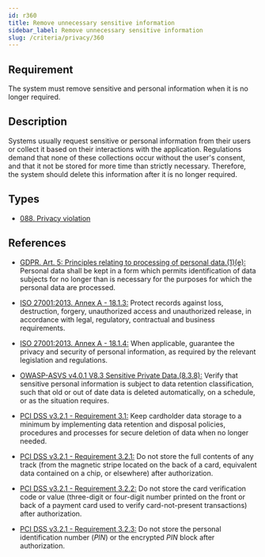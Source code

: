 ```yaml
---
id: r360
title: Remove unnecessary sensitive information
sidebar_label: Remove unnecessary sensitive information
slug: /criteria/privacy/360
---
```


## Requirement

The system must remove sensitive and personal information when it is no longer
required.

## Description

Systems usually request sensitive or personal information from their users or
collect it based on their interactions with the application.
Regulations demand that none of these collections occur without the user's
consent,
and that it not be stored for more time than strictly necessary.
Therefore, the system should delete this information after it is no longer
required.

## Types

- [088. Privacy violation](https://fluidattacks.com/products/rules/findings/088/)

## References

- [GDPR. Art. 5: Principles relating to processing of personal data.(1)(e):](https://gdpr-info.eu/art-5-gdpr/)
Personal data shall be kept in a form which permits identification of data
subjects for no longer than is necessary for the purposes for which the
personal data are processed.

- [ISO 27001:2013. Annex A - 18.1.3:](https://www.iso.org/obp/ui/#iso:std:54534:en)
Protect records against loss, destruction, forgery, unauthorized access and
unauthorized release,
in accordance with legal, regulatory, contractual and business requirements.

- [ISO 27001:2013. Annex A - 18.1.4:](https://www.iso.org/obp/ui/#iso:std:54534:en)
When applicable, guarantee the privacy and security of personal information,
as required by the relevant legislation and regulations.

- [OWASP-ASVS v4.0.1 V8.3 Sensitive Private Data.(8.3.8):](https://owasp.org/www-project-application-security-verification-standard/)
Verify that sensitive personal information is subject to data retention
classification,
such that old or out of date data is deleted automatically, on a schedule,
or as the situation requires.

- [PCI DSS v3.2.1 - Requirement 3.1:](https://www.pcisecuritystandards.org/documents/PCI_DSS_v3-2-1.pdf)
Keep cardholder data storage to a minimum by implementing data retention and
disposal policies, procedures and processes for secure deletion of data when no
longer needed.

- [PCI DSS v3.2.1 - Requirement 3.2.1:](https://www.pcisecuritystandards.org/documents/PCI_DSS_v3-2-1.pdf)
Do not store the full contents of any track
(from the magnetic stripe located on the back of a card,
equivalent data contained on a chip, or elsewhere)
after authorization.

- [PCI DSS v3.2.1 - Requirement 3.2.2:](https://www.pcisecuritystandards.org/documents/PCI_DSS_v3-2-1.pdf)
Do not store the card verification code or value
(three-digit or four-digit number printed on the front or back of a payment
card used to verify card-not-present transactions) after authorization.

- [PCI DSS v3.2.1 - Requirement 3.2.3:](https://www.pcisecuritystandards.org/documents/PCI_DSS_v3-2-1.pdf)
Do not store the personal identification number (*PIN*) or the encrypted *PIN*
block after authorization.
